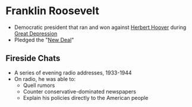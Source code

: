 # Franklin Roosevelt
- Democratic president that ran and won against [Herbert Hoover](hoover_herbert.md) during [Great Depression](../events/great_depression.md)
- Pledged the "[New Deal](../policies/new_deal.md)"

## Fireside Chats
- A series of evening radio addresses, 1933-1944
- On radio, he was able to:
    - Quell rumors
    - Counter conservative-dominated newspapers
    - Explain his policies directly to the American people
